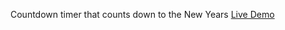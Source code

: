 Countdown timer that counts down to the New Years
[Live Demo](https://tomiwa135.github.io/Countdown-Timer/)
